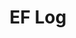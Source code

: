 ---
layout: page_archive_log
title: "EF Log"
category: log
description: A location-specific personal log.
permalink: /log/archive/2019
year: 2019
loading_animation: true
sitemap:
  priority: 0.9
---
